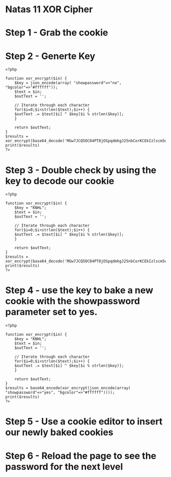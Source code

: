 # Natas 11 XOR Cipher

# Step 1 - Grab the cookie

# Step 2 - Generte Key

    <?php

    function xor_encrypt($in) {
        $key = json_encode(array( "showpassword"=>"no", "bgcolor"=>"#ffffff"));
        $text = $in;
        $outText = '';

        // Iterate through each character
        for($i=0;$i<strlen($text);$i++) {
        $outText .= $text[$i] ^ $key[$i % strlen($key)];
        }

        return $outText;
    }
    $results = xor_encrypt(base64_decode('MGw7JCQ5OC04PT8jOSpqdmkgJ25nbCorKCEkIzlscm5oKC4qLSh4bjY'));
    print($results)
    ?>

# Step 3 - Double check by using the key to decode our cookie
    <?php

    function xor_encrypt($in) {
        $key = "KNHL";
        $text = $in;
        $outText = '';

        // Iterate through each character
        for($i=0;$i<strlen($text);$i++) {
        $outText .= $text[$i] ^ $key[$i % strlen($key)];
        }

        return $outText;
    }
    $results = xor_encrypt(base64_decode('MGw7JCQ5OC04PT8jOSpqdmkgJ25nbCorKCEkIzlscm5oKC4qLSh4bjY'));
    print($results)
    ?>

# Step 4 - use the key to bake a new cookie with the showpassword parameter set to yes.
    <?php

    function xor_encrypt($in) {
        $key = "KNHL";
        $text = $in;
        $outText = '';

        // Iterate through each character
        for($i=0;$i<strlen($text);$i++) {
        $outText .= $text[$i] ^ $key[$i % strlen($key)];
        }

        return $outText;
    }
    $results = base64_encode(xor_encrypt(json_encode(array( "showpassword"=>"yes", "bgcolor"=>"#ffffff"))));
    print($results)
    ?>

# Step 5 - Use a cookie editor to insert our newly baked cookies

# Step 6 - Reload the page to see the password for the next level